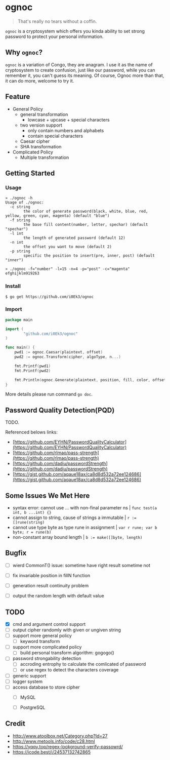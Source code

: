 # ognoc

> That's really no tears without a coffin.

`ognoc` is a cryptosystem which offers you kinda ability to set strong password to protect your personal information.

## Why `ognoc`?

`ognoc` is a variation of Congo, they are anagram. I use it as the name of cryptosystem to create confusion, just like our password, while you can remember it, you can't guess its meaning. Of course, Ognoc more than that, it can do more, welcome to try it.

## Feature

- General Policy
    - general transformation
        - lowcase + upcase + special characters
    - two version support
        - only contain numbers and alphabets
        - contain special characters
    - Caesar cipher
    - SHA transformation
- Complicated Policy
    - Multiple transformation



## Getting Started

### Usage

```console
» ./ognoc -h
Usage of ./ognoc:
  -c string
    	the color of generate password(black, white, blue, red, yellow, green, cyan, magenta) (default "blue")
  -f string
    	the base fill content(number, letter, spechar) (default "spechar")
  -l int
    	the length of generated password (default 12)
  -n int
    	the offset you want to move (default 2)
  -p string
    	specific the position to insert(pre, inner, post) (default "inner")

» ./ognoc -f="number" -l=15 -n=4 -p="post" -c="magenta"
efghijklm919263

```


### Install

`$ go get https://github.com/i0Ek3/ognoc`

### Import

```Go
package main

import (
		"github.com/i0Ek3/ognoc"
)

func main() {
    pwd1 := ognoc.Caesar(plaintext, offset)
    pwd2 := ognoc.Transform(cipher, algoType, n...)

    fmt.Printf(pwd1)
    fmt.Printf(pwd2)

    fmt.Println(ognoc.Generate(plaintext, position, fill, color, offset, pwdLen))
}
```

More details please run command `go doc`.


## Password Quality Detection(PQD)

TODO.

Referenced belows links:

- [https://github.com/EYHN/PasswordQualityCalculator](https://github.com/EYHN/PasswordQualityCalculator)
- [https://github.com/rlmao/pass-strength](https://github.com/rlmao/pass-strength)
- [https://github.com/dadiu/passwordStrength](https://github.com/dadiu/passwordStrength)
- [https://gist.github.com/aqaue18ax/ca8d8d532a72ee124686](https://gist.github.com/aqaue18ax/ca8d8d532a72ee124686)


## Some Issues We Met Here

- syntax error: cannot use ... with non-final parameter ns | `func test(a int, b ...int) {}`
- cannot assign to string, cause of strings a immutable | `r := []rune(string)`
- cannot use type byte as type rune in assignment | `var r rune; var b byte; r = rune(b)`
- non-constant array bound length | `b := make([]byte, length)`


## Bugfix

- [ ] wierd CommonT() issue: sometime have right result sometime not
- [ ] fix invariable position in fillN function
- [ ] generation result continuity problem
- [ ] output the random length with default value 


## TODO

- [x] cmd and argument control support
- [ ] output cipher randomly with given or ungiven string
- [ ] support more general policy
    - [ ] keyword transform
- [ ] support more complicated policy
    - [ ] build personal transform algorithm: gogogo()
- [ ] password strongability detection
    - [ ] accroding entrophy to calculate the comlicated of password
    - [ ] or use regex to detect the characters coverage
- [ ] generic support
- [ ] logger system
- [ ] access database to store cipher
    - [ ] MySQL
    - [ ] PostgreSQL


## Credit

- http://www.atoolbox.net/Category.php?Id=27
- http://www.metools.info/code/c28.html
- https://yqqy.top/regex-lookground-verify-passowrd/
- https://icode.best/i/24537132742865
